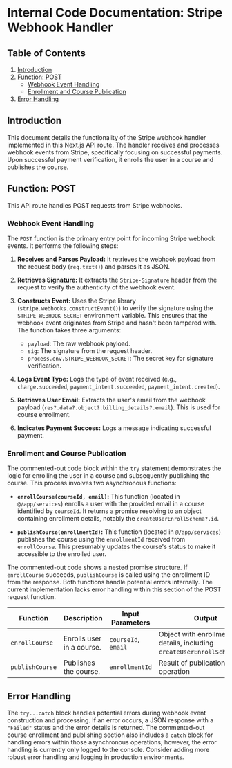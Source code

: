 # Internal Code Documentation: Stripe Webhook Handler

## Table of Contents

1. [Introduction](#introduction)
2. [Function: POST](#function-post)
    * [Webhook Event Handling](#webhook-event-handling)
    * [Enrollment and Course Publication](#enrollment-and-course-publication)
3. [Error Handling](#error-handling)


## Introduction

This document details the functionality of the Stripe webhook handler implemented in this Next.js API route.  The handler receives and processes webhook events from Stripe, specifically focusing on successful payments. Upon successful payment verification, it enrolls the user in a course and publishes the course.


## Function: POST

This API route handles POST requests from Stripe webhooks.

### Webhook Event Handling

The `POST` function is the primary entry point for incoming Stripe webhook events.  It performs the following steps:

1. **Receives and Parses Payload:**  It retrieves the webhook payload from the request body (`req.text()`) and parses it as JSON.

2. **Retrieves Signature:** It extracts the `Stripe-Signature` header from the request to verify the authenticity of the webhook event.

3. **Constructs Event:** Uses the Stripe library (`stripe.webhooks.constructEvent()`) to verify the signature using the `STRIPE_WEBHOOK_SECRET` environment variable. This ensures that the webhook event originates from Stripe and hasn't been tampered with. The function takes three arguments:
    * `payload`: The raw webhook payload.
    * `sig`: The signature from the request header.
    * `process.env.STRIPE_WEBHOOK_SECRET`: The secret key for signature verification.

4. **Logs Event Type:** Logs the type of event received (e.g., `charge.succeeded`, `payment_intent.succeeded`, `payment_intent.created`).

5. **Retrieves User Email:** Extracts the user's email from the webhook payload (`res?.data?.object?.billing_details?.email`).  This is used for course enrollment.

6. **Indicates Payment Success:** Logs a message indicating successful payment.


### Enrollment and Course Publication

The commented-out code block within the `try` statement demonstrates the logic for enrolling the user in a course and subsequently publishing the course. This process involves two asynchronous functions:

* **`enrollCourse(courseId, email)`:** This function (located in `@/app/services`) enrolls a user with the provided email in a course identified by `courseId`. It returns a promise resolving to an object containing enrollment details, notably the `createUserEnrollSchema?.id`.

* **`publishCourse(enrollmentId)`:** This function (located in `@/app/services`) publishes the course using the `enrollmentId` received from `enrollCourse`. This presumably updates the course's status to make it accessible to the enrolled user.

The commented-out code shows a nested promise structure.  If `enrollCourse` succeeds, `publishCourse` is called using the enrollment ID from the response.  Both functions handle potential errors internally.  The current implementation lacks error handling within this section of the POST request function.

| Function          | Description                                                                     | Input Parameters      | Output                                  |
|-------------------|---------------------------------------------------------------------------------|-----------------------|------------------------------------------|
| `enrollCourse`    | Enrolls user in a course.                                                     | `courseId`, `email`  | Object with enrollment details, including `createUserEnrollSchema?.id`. |
| `publishCourse`   | Publishes the course.                                                          | `enrollmentId`       | Result of publication operation          |



## Error Handling

The `try...catch` block handles potential errors during webhook event construction and processing. If an error occurs, a JSON response with a `"Failed"` status and the error details is returned.  The commented-out course enrollment and publishing section also includes a `catch` block for handling errors within those asynchronous operations; however, the error handling is currently only logged to the console.  Consider adding more robust error handling and logging in production environments.


